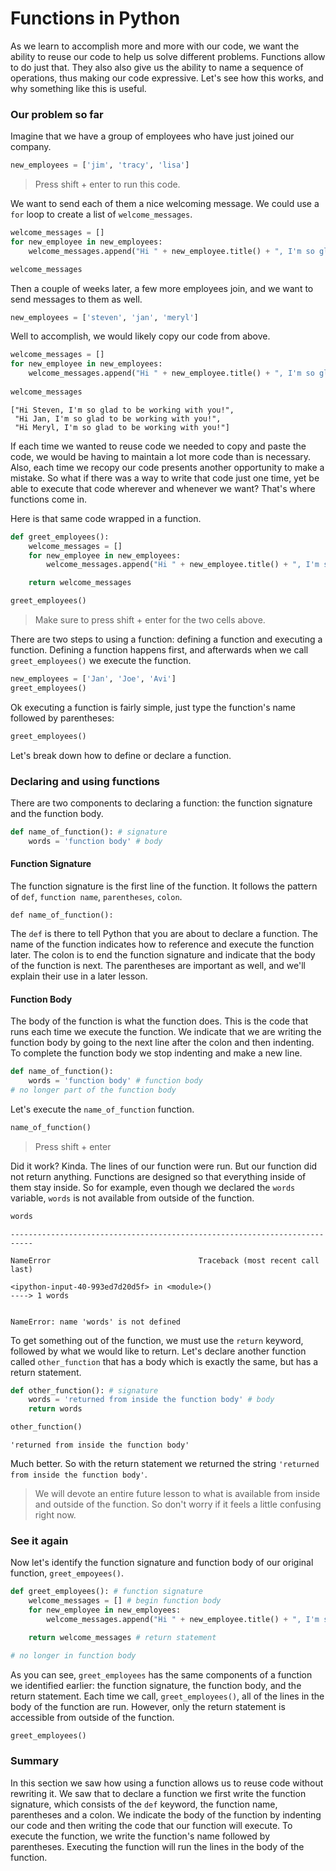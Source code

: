 
# Functions in Python

As we learn to accomplish more and more with our code, we want the ability to reuse our code to help us solve different problems.  Functions allow to do just that.  They also also give us the ability to name a sequence of operations, thus making our code expressive.  Let's see how this works, and why something like this is useful.

### Our problem so far 

Imagine that we have a group of employees who have just joined our company.  


```python
new_employees = ['jim', 'tracy', 'lisa']
```

> Press shift + enter to run this code.

We want to send each of them a nice welcoming message.  We could use a `for` loop to create a list of `welcome_messages`.


```python
welcome_messages = []
for new_employee in new_employees:
    welcome_messages.append("Hi " + new_employee.title() + ", I'm so glad to be working with you!" )

welcome_messages
```

Then a couple of weeks later, a few more employees join, and we want to send messages to them as well.


```python
new_employees = ['steven', 'jan', 'meryl']
```

Well to accomplish, we would likely copy our code from above.


```python
welcome_messages = []
for new_employee in new_employees:
    welcome_messages.append("Hi " + new_employee.title() + ", I'm so glad to be working with you!" )
    
welcome_messages
```




    ["Hi Steven, I'm so glad to be working with you!",
     "Hi Jan, I'm so glad to be working with you!",
     "Hi Meryl, I'm so glad to be working with you!"]



If each time we wanted to reuse code we needed to copy and paste the code, we would be having to maintain a lot more code than is necessary.  Also, each time we recopy our code presents another opportunity to make a mistake. So what if there was a way to write that code just one time, yet be able to execute that code wherever and whenever we want? That's where functions come in.

Here is that same code wrapped in a function.


```python
def greet_employees():
    welcome_messages = []
    for new_employee in new_employees:
        welcome_messages.append("Hi " + new_employee.title() + ", I'm so glad to be working with you!" )

    return welcome_messages
```


```python
greet_employees()
```

> Make sure to press shift + enter for the two cells above.

There are two steps to using a function: defining a function and executing a function.  Defining a function happens first, and afterwards when we call `greet_employees()` we execute the function.   


```python
new_employees = ['Jan', 'Joe', 'Avi']
greet_employees()
```

Ok executing a function is fairly simple, just type the function's name followed by parentheses:


```python
greet_employees()
```

Let's break down how to define or declare a function.

### Declaring and using functions

There are two components to declaring a function: the function signature and the function body.


```python
def name_of_function(): # signature
    words = 'function body' # body
```

#### Function Signature

The function signature is the first line of the function.  It follows the pattern of `def`, `function name`, `parentheses`, `colon`.

`def name_of_function():`

The `def` is there to tell Python that you are about to declare a function.  The name of the function indicates how to reference and execute the function later.  The colon is to end the function signature and indicate that the body of the function is next.  The parentheses are important as well, and we'll explain their use in a later lesson.

#### Function Body

The body of the function is what the function does.  This is the code that runs each time we execute the function.  We indicate that we are writing the function body by going to the next line after the colon and then indenting.  To complete the function body we stop indenting and make a new line.  


```python
def name_of_function(): 
    words = 'function body' # function body
# no longer part of the function body
```

Let's execute the `name_of_function` function.


```python
name_of_function()
```

> Press shift + enter

Did it work?  Kinda.  The lines of our function were run.  But our function did not return anything.  Functions are designed so that everything inside of them stay inside.  So for example, even though we declared the `words` variable, `words` is not available from outside of the function.


```python
words
```


    ---------------------------------------------------------------------------

    NameError                                 Traceback (most recent call last)

    <ipython-input-40-993ed7d20d5f> in <module>()
    ----> 1 words
    

    NameError: name 'words' is not defined


To get something out of the function, we must use the `return` keyword, followed by what we would like to return.  Let's declare another function called `other_function` that has a body which is exactly the same, but has a return statement.


```python
def other_function(): # signature
    words = 'returned from inside the function body' # body
    return words
```


```python
other_function()
```




    'returned from inside the function body'



Much better.  So with the return statement we returned the string `'returned from inside the function body'`.

> We will devote an entire future lesson to what is available from inside and outside of the function.  So don't worry if it feels a little confusing right now.

### See it again

Now let's identify the function signature and function body of our original function, `greet_empoyees()`.


```python
def greet_employees(): # function signature
    welcome_messages = [] # begin function body
    for new_employee in new_employees:
        welcome_messages.append("Hi " + new_employee.title() + ", I'm so glad to be working with you!" )

    return welcome_messages # return statement

# no longer in function body
```

As you can see, `greet_employees` has the same components of a function we identified earlier: the function signature, the function body, and the return statement. Each time we call, `greet_employees()`, all of the lines in the body of the function are run.  However, only the return statement is accessible from outside of the function.


```python
greet_employees()
```

### Summary

In this section we saw how using a function allows us to reuse code without rewriting it.  We saw that to declare a function we first write the function signature, which consists of the `def` keyword, the function name, parentheses and a colon.  We indicate the body of the function by indenting our code and then writing the code that our function will execute.  To execute the function, we write the function's name followed by parentheses.  Executing the function will run the lines in the body of the function.
